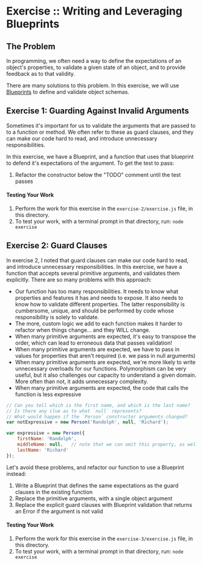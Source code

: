 Exercise :: Writing and Leveraging Blueprints
=============================================

## The Problem
In programming, we often need a way to define the expectations of an object's properties, to validate a given state of an object, and to provide feedback as to that validity.

There are many solutions to this problem. In this exercise, we will use [Blueprints](https://github.com/losandes/polyn/wiki/Blueprint) to define and validate object schemas.


## Exercise 1: Guarding Against Invalid Arguments
Sometimes it's important for us to validate the arguments that are passed to to a function or method. We often refer to these as guard clauses, and they can make our code hard to read, and introduce unnecessary responsibilities.

In this exercise, we have a Blueprint, and a function that uses that blueprint to defend it's expectations of the argument. To get the test to pass:

1. Refactor the constructor below the "TODO" comment until the test passes

#### Testing Your Work

1. Perform the work for this exercise in the `exercise-2/exercise.js` file, in this directory.
2. To test your work, with a terminal prompt in that directory, run: `node exercise`

## Exercise 2: Guard Clauses
In exercise 2, I noted that guard clauses can make our code hard to read, and introduce unnecessary responsibilities. In this exercise, we have a function that accepts several primitive arguments, and validates them explicitly. There are so many problems with this approach:

* Our function has too many responsibilities. It needs to know what properties and features it has and needs to expose. It also needs to know how to validate different properties. The latter responsibility is cumbersome, unique, and should be performed by code whose responsibility is solely to validate.
* The more, custom logic we add to each function makes it harder to refactor when things change... and they WILL change.
* When many primitive arguments are expected, it's easy to transpose the order, which can lead to erroneous data that passes validation!
* When many primitive arguments are expected, we have to pass in values for properties that aren't required (i.e. we pass in null arguments)
* When many primitive arguments are expected, we're more likely to write unnecessary overloads for our functions. Polymorphism can be very useful, but it also challenges our capacity to understand a given domain. More often than not, it adds unnecessary complexity.
* When many primitive arguments are expected, the code that calls the function is less expressive

```javascript
// Can you tell which is the first name, and which is the last name?
// Is there any clue as to what `null` represents?
// What would happen if the `Person` constructor arguments changed?
var notExpressive = new Person('Randolph', null, 'Richard');

var expressive = new Person({
    firstName: 'Randolph',
    middleName: null,   // note that we can omit this property, as well
    lastName: 'Richard'
});
```

Let's avoid these problems, and refactor our function to use a Blueprint instead:

1. Write a Blueprint that defines the same expectations as the guard clauses in the existing function
2. Replace the primitive arguments, with a single object argument
3. Replace the explicit guard clauses with Blueprint validation that returns an Error if the argument is not valid

#### Testing Your Work

1. Perform the work for this exercise in the `exercise-3/exercise.js` file, in this directory.
2. To test your work, with a terminal prompt in that directory, run: `node exercise`
